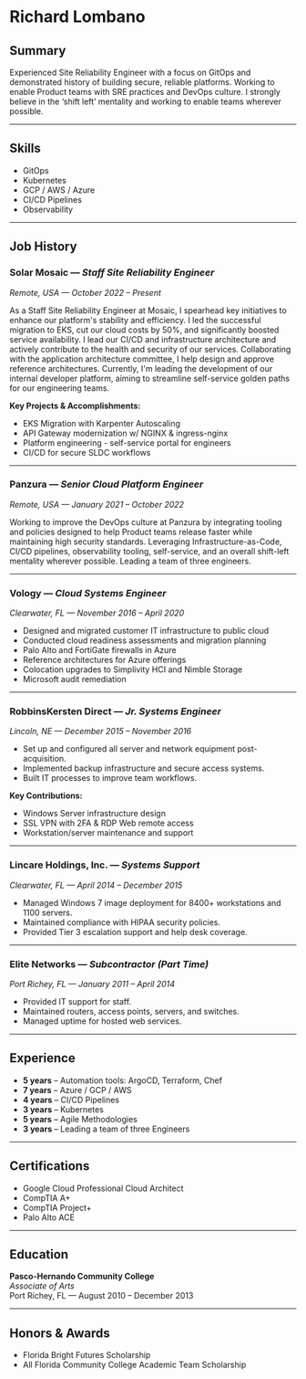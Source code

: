 # Richard Lombano

## Summary

Experienced Site Reliability Engineer with a focus on GitOps and demonstrated history of building secure, reliable platforms. Working to enable Product teams with SRE practices and DevOps culture. I strongly believe in the ‘shift left’ mentality and working to enable teams wherever possible.

---

## Skills

- GitOps
- Kubernetes
- GCP / AWS / Azure
- CI/CD Pipelines
- Observability

---

## Job History

### **Solar Mosaic** — *Staff Site Reliability Engineer*  
_Remote, USA — October 2022 – Present_

As a Staff Site Reliability Engineer at Mosaic, I spearhead key initiatives to enhance our platform's stability and efficiency. I led the successful migration to EKS, cut our cloud costs by 50%, and significantly boosted service availability. I lead our CI/CD and infrastructure architecture and actively contribute to the health and security of our services. Collaborating with the application architecture committee, I help design and approve reference architectures. Currently, I'm leading the development of our internal developer platform, aiming to streamline self-service golden paths for our engineering teams.

**Key Projects & Accomplishments:**
- EKS Migration with Karpenter Autoscaling
- API Gateway modernization w/ NGINX & ingress-nginx
- Platform engineering - self-service portal for engineers
- CI/CD for secure SLDC workflows

---

### **Panzura** — *Senior Cloud Platform Engineer*  
_Remote, USA — January 2021 – October 2022_

Working to improve the DevOps culture at Panzura by integrating tooling and policies designed to help Product teams release faster while maintaining high security standards. Leveraging Infrastructure-as-Code, CI/CD pipelines, observability tooling, self-service, and an overall shift-left mentality wherever possible. Leading a team of three engineers.

---

### **Vology** — *Cloud Systems Engineer*  
_Clearwater, FL — November 2016 – April 2020_

- Designed and migrated customer IT infrastructure to public cloud
- Conducted cloud readiness assessments and migration planning
- Palo Alto and FortiGate firewalls in Azure
- Reference architectures for Azure offerings
- Colocation upgrades to Simplivity HCI and Nimble Storage
- Microsoft audit remediation

---

### **RobbinsKersten Direct** — *Jr. Systems Engineer*  
_Lincoln, NE — December 2015 – November 2016_

- Set up and configured all server and network equipment post-acquisition.
- Implemented backup infrastructure and secure access systems.
- Built IT processes to improve team workflows.

**Key Contributions:**
- Windows Server infrastructure design
- SSL VPN with 2FA & RDP Web remote access
- Workstation/server maintenance and support

---

### **Lincare Holdings, Inc.** — *Systems Support*  
_Clearwater, FL — April 2014 – December 2015_

- Managed Windows 7 image deployment for 8400+ workstations and 1100 servers.
- Maintained compliance with HIPAA security policies.
- Provided Tier 3 escalation support and help desk coverage.

---

### **Elite Networks** — *Subcontractor (Part Time)*  
_Port Richey, FL — January 2011 – April 2014_

- Provided IT support for staff.
- Maintained routers, access points, servers, and switches.
- Managed uptime for hosted web services.

---

## Experience

- **5 years** – Automation tools: ArgoCD, Terraform, Chef  
- **7 years** – Azure / GCP / AWS  
- **4 years** – CI/CD Pipelines  
- **3 years** – Kubernetes  
- **5 years** – Agile Methodologies  
- **3 years** – Leading a team of three Engineers

---

## Certifications

- Google Cloud Professional Cloud Architect  
- CompTIA A+  
- CompTIA Project+  
- Palo Alto ACE  

---

## Education

**Pasco-Hernando Community College**  
_Associate of Arts_  
Port Richey, FL — August 2010 – December 2013  

---

## Honors & Awards

- Florida Bright Futures Scholarship  
- All Florida Community College Academic Team Scholarship  
